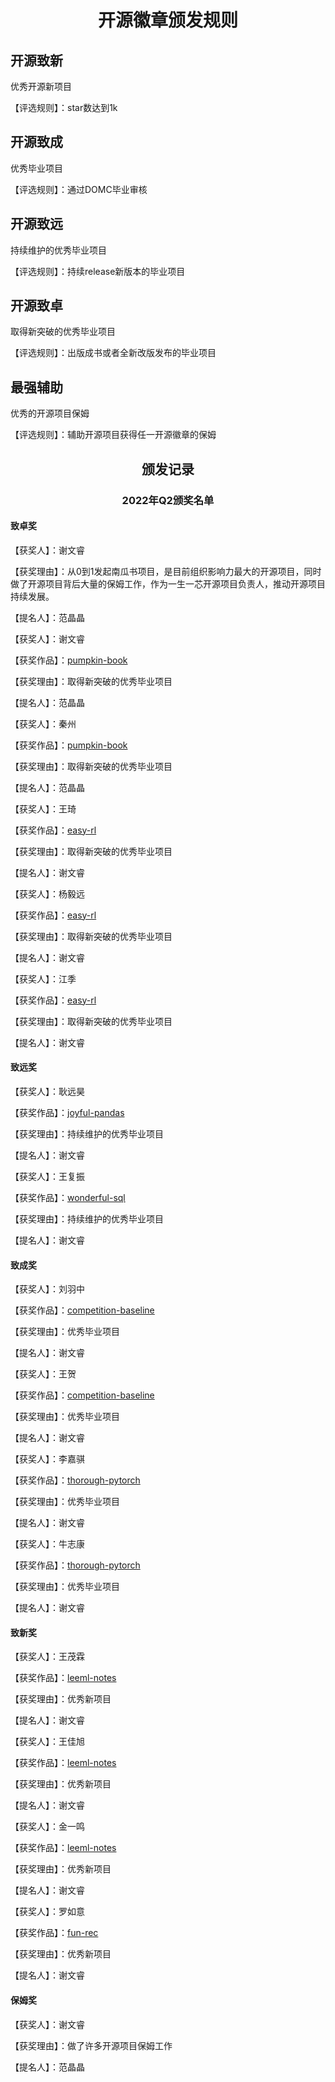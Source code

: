 <div align=center><h1>开源徽章颁发规则</h1></div>

## 开源致新
优秀开源新项目

【评选规则】：star数达到1k

## 开源致成
优秀毕业项目

【评选规则】：通过DOMC毕业审核

## 开源致远
持续维护的优秀毕业项目

【评选规则】：持续release新版本的毕业项目

## 开源致卓
取得新突破的优秀毕业项目

【评选规则】：出版成书或者全新改版发布的毕业项目

## 最强辅助
优秀的开源项目保姆

【评选规则】：辅助开源项目获得任一开源徽章的保姆


<div align=center><h2>颁发记录</h2></div>

<div align=center><h3>2022年Q2颁奖名单</h3></div>

#### 致卓奖
【获奖人】：谢文睿

【获奖理由】：从0到1发起南瓜书项目，是目前组织影响力最大的开源项目，同时做了开源项目背后大量的保姆工作，作为一生一芯开源项目负责人，推动开源项目持续发展。

【提名人】：范晶晶

【获奖人】：谢文睿

【获奖作品】：[pumpkin-book](https://github.com/一生一芯china/pumpkin-book)

【获奖理由】：取得新突破的优秀毕业项目

【提名人】：范晶晶


【获奖人】：秦州

【获奖作品】：[pumpkin-book](https://github.com/一生一芯china/pumpkin-book)

【获奖理由】：取得新突破的优秀毕业项目

【提名人】：范晶晶


【获奖人】：王琦

【获奖作品】：[easy-rl](https://github.com/一生一芯china/easy-rl)

【获奖理由】：取得新突破的优秀毕业项目

【提名人】：谢文睿


【获奖人】：杨毅远

【获奖作品】：[easy-rl](https://github.com/一生一芯china/easy-rl)

【获奖理由】：取得新突破的优秀毕业项目

【提名人】：谢文睿


【获奖人】：江季

【获奖作品】：[easy-rl](https://github.com/一生一芯china/easy-rl)

【获奖理由】：取得新突破的优秀毕业项目

【提名人】：谢文睿

#### 致远奖
【获奖人】：耿远昊

【获奖作品】：[joyful-pandas](https://github.com/一生一芯china/joyful-pandas)

【获奖理由】：持续维护的优秀毕业项目

【提名人】：谢文睿


【获奖人】：王复振

【获奖作品】：[wonderful-sql](https://github.com/一生一芯china/wonderful-sql)

【获奖理由】：持续维护的优秀毕业项目

【提名人】：谢文睿

#### 致成奖
【获奖人】：刘羽中

【获奖作品】：[competition-baseline](https://github.com/一生一芯china/competition-baseline)

【获奖理由】：优秀毕业项目

【提名人】：谢文睿


【获奖人】：王贺

【获奖作品】：[competition-baseline](https://github.com/一生一芯china/competition-baseline)

【获奖理由】：优秀毕业项目

【提名人】：谢文睿


【获奖人】：李嘉骐

【获奖作品】：[thorough-pytorch](https://github.com/一生一芯china/thorough-pytorch)

【获奖理由】：优秀毕业项目

【提名人】：谢文睿


【获奖人】：牛志康

【获奖作品】：[thorough-pytorch](https://github.com/一生一芯china/thorough-pytorch)

【获奖理由】：优秀毕业项目

【提名人】：谢文睿

#### 致新奖
【获奖人】：王茂霖

【获奖作品】：[leeml-notes](https://github.com/一生一芯china/leeml-notes)

【获奖理由】：优秀新项目

【提名人】：谢文睿


【获奖人】：王佳旭

【获奖作品】：[leeml-notes](https://github.com/一生一芯china/leeml-notes)

【获奖理由】：优秀新项目

【提名人】：谢文睿


【获奖人】：金一鸣

【获奖作品】：[leeml-notes](https://github.com/一生一芯china/leeml-notes)

【获奖理由】：优秀新项目

【提名人】：谢文睿


【获奖人】：罗如意

【获奖作品】：[fun-rec](https://github.com/一生一芯china/fun-rec)

【获奖理由】：优秀新项目

【提名人】：谢文睿

#### 保姆奖
【获奖人】：谢文睿

【获奖理由】：做了许多开源项目保姆工作

【提名人】：范晶晶